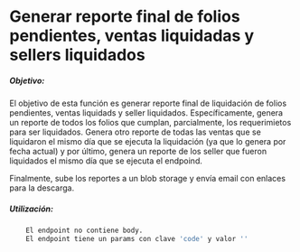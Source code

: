 # Generar reporte final de folios pendientes, ventas liquidadas y sellers liquidados

##### Objetivo:

El objetivo de esta función es generar reporte final de liquidación de folios pendientes, ventas liquidads y seller liquidados.
Específicamente, genera un reporte de todos los folios que cumplan, parcialmente, los requerimietos para ser liquidados. Genera otro reporte
de todas las ventas que se liquidaron el mismo día que se ejecuta la liquidación (ya que lo genera por fecha actual) y por último, genera
un reporte de los seller que fueron liquidados el mismo día que se ejecuta el endpoind.

Finalmente, sube los reportes a un blob storage y envía email con enlaces para la descarga.

##### Utilización:
```sh
    El endpoint no contiene body.
    El endpoint tiene un params con clave 'code' y valor ''
```